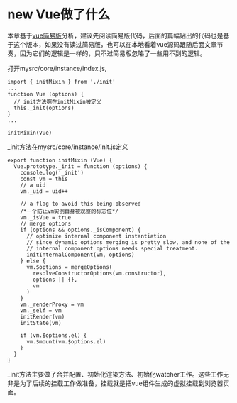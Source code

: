 # new Vue做了什么

本章基于[vue简易版](https://github.com/lo4396ve/vue-analysis/tree/simple)分析，建议先阅读简易版代码，后面的篇幅贴出的代码也是基于这个版本，如果没有读过简易版，也可以在本地看着vue源码跟随后面文章节奏，因为它们的逻辑是一样的，只不过简易版忽略了一些用不到的逻辑。



打开mysrc/core/instance/index.js,
```
import { initMixin } from './init'
...
function Vue (options) {
  // init方法啊在initMixin被定义
  this._init(options)
}
...

initMixin(Vue)
```
_init方法在mysrc/core/instance/init.js定义
```
export function initMixin (Vue) {
  Vue.prototype._init = function (options) {
    console.log('_init')
    const vm = this
    // a uid
    vm._uid = uid++

    // a flag to avoid this being observed
    /*一个防止vm实例自身被观察的标志位*/
    vm._isVue = true
    // merge options 
    if (options && options._isComponent) {
      // optimize internal component instantiation
      // since dynamic options merging is pretty slow, and none of the
      // internal component options needs special treatment.
      initInternalComponent(vm, options)
    } else {
      vm.$options = mergeOptions(
        resolveConstructorOptions(vm.constructor),
        options || {},
        vm
      )
    }
    vm._renderProxy = vm
    vm._self = vm
    initRender(vm)
    initState(vm)

    if (vm.$options.el) {
      vm.$mount(vm.$options.el)
    }
  }
}
```
_init方法主要做了合并配置、初始化渲染方法、初始化watcher工作。这些工作无非是为了后续的挂载工作做准备，挂载就是把vue组件生成的虚拟挂载到浏览器页面。